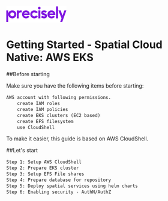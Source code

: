 ![Precisely](Precisely_Logo.png "Precisely")

# Getting Started - Spatial Cloud Native: AWS EKS

##Before starting

Make sure you have the following items before starting:

    AWS account with following permissions.
        create IAM roles
        create IAM policies
        create EKS clusters (EC2 based)
        create EFS filesystem
        use CloudShell

To make it easier, this guide is based on AWS CloudShell.

##Let's start

    Step 1: Setup AWS CloudShell
    Step 2: Prepare EKS cluster
    Step 3: Setup EFS File shares
    Step 4: Prepare database for repository
    Step 5: Deploy spatial services using helm charts
    Step 6: Enabling security - AuthN/AuthZ 


